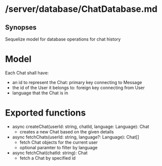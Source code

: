 # /server/database/ChatDatabase.md

## Synopses
Sequelize model for database operations for chat history

# Model
Each Chat shall have:
- an id to represent the Chat: primary key connecting to Message
- the id of the User it belongs to: foreign key connecting from User
- language that the Chat is in

# Exported functions
- async createChat(userId: string, chatId, language: Language): Chat
  - creates a new Chat based on the given details
- async fetchChats(userId: string, language?: Language): Chat[]
  - fetch Chat objects for the current user
  - optional paramter to filter by language
- async fetchChat(chatId: string): Chat
  - fetch a Chat by specified id